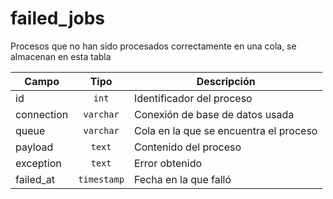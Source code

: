 # failed_jobs

Procesos que no han sido procesados correctamente en una cola, se almacenan en esta tabla

| Campo        | Tipo           | Descripción  |
| ------------- |:-------------:| ----- |
| id      | `int` | Identificador del proceso |
| connection | `varchar` | Conexión de base de datos usada |
| queue | `varchar` | Cola en la que se encuentra el proceso |
| payload | `text` | Contenido del proceso |
| exception | `text` | Error obtenido |
| failed_at | `timestamp` | Fecha en la que falló |